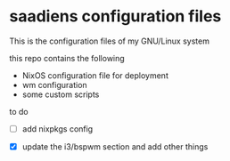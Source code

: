 # saadiens configuration files
This is the configuration files of my GNU/Linux system

this repo contains the following
+ NixOS configuration file for deployment
+ wm configuration
+ some custom scripts

to do
- [ ] add nixpkgs config
- [x] update the i3/bspwm section and add other things

